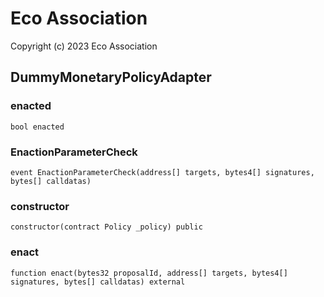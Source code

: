 # Eco Association

Copyright (c) 2023 Eco Association

## DummyMonetaryPolicyAdapter

### enacted

```solidity
bool enacted
```

### EnactionParameterCheck

```solidity
event EnactionParameterCheck(address[] targets, bytes4[] signatures, bytes[] calldatas)
```

### constructor

```solidity
constructor(contract Policy _policy) public
```

### enact

```solidity
function enact(bytes32 proposalId, address[] targets, bytes4[] signatures, bytes[] calldatas) external
```

